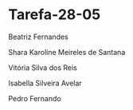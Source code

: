 ﻿# Tarefa-28-05

Beatriz Fernandes

Shara Karoline Meireles de Santana 

Vitória Silva dos Reis

Isabella Silveira Avelar

Pedro Fernando